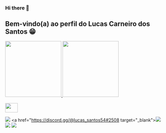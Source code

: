 ### Hi there 👋

## Bem-vindo(a) ao perfil do Lucas Carneiro dos Santos 😁


 <div>
   <a href="https://github.com/Lucascsantosk8">
   <img height="180em" src="https://github-readme-stats.vercel.app/api?username=Lucascsantosk8&show_icons=true&theme=tokyonight&include_all_commits=true&count_private=true"/>
   <img height="180em" src="https://github-readme-stats.vercel.app/api/top-langs/?username=Lucascsantosk8&layout=compact&langs_count=6&theme=tokyonight"/>

</div>
<div style="display: inline_block"><br>
  <img align="center" alt="" height="30" width="40" src=
  <img align="center" alt="JS" height="30" width="40" src=
  <img align="center" alt="C#" height="30" width="40" src=
 
 <br>
 
  
<div> 
  
  <a href="https://instagram.com/Lucascsantosk8" target="_blank"><img src="https://img.shields.io/badge/-Instagram-%23E4405F?style=for-the-badge&logo=instagram&logoColor=white" target="_blank"></a>
 <a href="https://discord.gg/@lucas_santos54#2508 target="_blank"><img src="https://img.shields.io/badge/Discord-7289DA?style=for-the-badge&logo=discord&logoColor=white" target="_blank"></a> 
  <a href = "mailto:carneirolucas88@gmail.com"><img src="https://img.shields.io/badge/-Gmail-%23333?style=for-the-badge&logo=gmail&logoColor=white" target="_blank"></a>
  <a href="https://www.linkedin.com/in/lucas-carneiro-dos-santos-982a97268" target="_blank"><img src="https://img.shields.io/badge/-LinkedIn-%230077B5?style=for-the-badge&logo=linkedin&logoColor=white" target="_blank"></a> 
 
  
</div>
